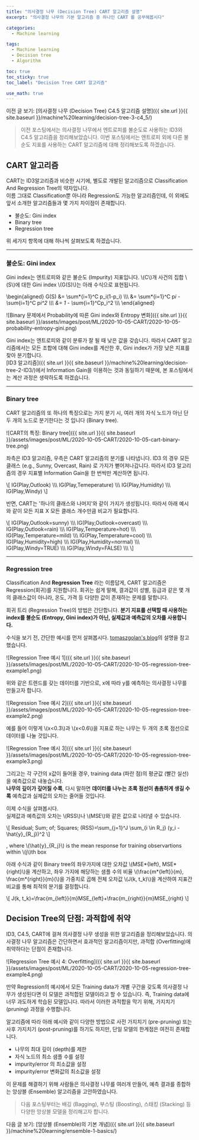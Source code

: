 ```yaml
---
title: "의사결정 나무 (Decision Tree) CART 알고리즘 설명"
excerpt: "의사결정 나무의 기본 알고리즘 중 하나인 CART 를 공부해봅시다"

categories:
  - Machine learning

tags:
  - Machine learning
  - Decision tree
  - Algorithm

toc: true
toc_sticky: true
toc_label: "Decision Tree CART 알고리즘"

use_math: true
---
```


이전 글 보기: [의사결정 나무 (Decision Tree) C4.5 알고리즘 설명]({{ site.url }}{{ site.baseurl }}/machine%20learning/decision-tree-3-c4_5/)

> 이전 포스팅에서는 의사결정 나무에서 엔트로피를 불순도로 사용하는 ID3와 C4.5 알고리즘을 정리해보았습니다.
> 이번 포스팅에서는 엔트로피 외에 다른 불순도 지표를 사용하는 CART 알고리즘에 대해 정리해보도록 하겠습니다.

## CART 알고리즘

CART는 ID3알고리즘과 비슷한 시기에, 별도로 개발된 알고리즘으로 Classification And Regression Tree의 약자입니다.  
이름 그대로 Classification뿐 아니라 Regression도 가능한 알고리즘인데, 이 외에도 앞서 소개한 알고리즘들과 몇 가지 차이점이 존재합니다.

- 불순도: Gini index
- Binary tree
- Regression tree

위 세가지 항목에 대해 하나씩 살펴보도록 하겠습니다.

---

### 불순도: Gini index

Gini index는 엔트로피와 같은 불순도 (Impurity) 지표입니다. \\(C\\)개 사건의 집합 \\(S\\)에 대한 Gini index \\(G(S)\\)는 아래 수식으로 표현됩니다.

\begin{aligned}
G(S) &= \sum*{i=1}^C p_i(1-p_i) \\\\\\
&= \sum*{i=1}^C p*i - \sum*{i=1}^C p*i^2 \\\\\\
&= 1 - \sum*{i=1}^Cp_i^2 \\\\\\
\end{aligned}

![Binary 문제에서 Probability에 따른 Gini index와 Entropy 변화]({{ site.url }}{{ site.baseurl }}/assets/images/post/ML/2020-10-05-CART/2020-10-05-probability-entropy-gini.png)

Gini index는 엔트로피와 같이 분류가 잘 될 때 낮은 값을 갖습니다. 따라서 CART 알고리즘에서는 모든 조합에 대해 Gini index를 계산한 후, Gini index가 가장 낮은 지표를 찾아 분기합니다.  
[ID3 알고리즘]({{ site.url }}{{ site.baseurl }}/machine%20learning/decision-tree-2-ID3/)에서 Information Gain을 이용하는 것과 동일하기 때문에, 본 포스팅에서는 계산 과정은 생략하도록 하겠습니다.

---

### Binary tree

CART 알고리즘의 또 하나의 특징으로는 가지 분기 시, 여러 개의 자식 노드가 아닌 단 두 개의 노드로 분기한다는 것 입니다 (Binary tree).

![CART의 특징: Binary tree]({{ site.url }}{{ site.baseurl }}/assets/images/post/ML/2020-10-05-CART/2020-10-05-cart-binary-tree.png)

좌측은 ID3 알고리즘, 우측은 CART 알고리즘의 분기를 나타냅니다. ID3 의 경우 모든 클래스 (e.g., Sunny, Overcast, Rain) 로 가지가 뻗어져나갑니다. 따라서 ID3 알고리즘의 경우 지표별 Information Gain을 한 번씩만 계산하면 됩니다.

\\[
IG(Play,Outlook) \\\\\\
IG(Play,Temeperature) \\\\\\
IG(Play,Humidity) \\\\\\
IG(Play,Windy)
\\]

반면, CART는 '하나의 클래스와 나머지'와 같이 가지가 생성됩니다. 따라서 아래 예시와 같이 모든 지표 X 모든 클래스 개수만큼 비교가 필요합니다.

\\[
IG(Play,Outlook=sunny) \\\\\\
IG(Play,Outlook=overcast) \\\\\\
IG(Play,Outlook=rain) \\\\\\
IG(Play,Temperature=hot) \\\\\\
IG(Play,Temperature=mild) \\\\\\
IG(Play,Temperature=cool) \\\\\\
IG(Play,Humidity=high) \\\\\\
IG(Play,Humidity=normal) \\\\\\
IG(Play,Windy=TRUE) \\\\\\
IG(Play,Windy=FALSE) \\\\\\
\\]

---

### Regression tree

Classification And **Regression Tree** 라는 이름답게, CART 알고리즘은 Regression(회귀)를 지원합니다. 회귀는 쉽게 말해, 결과값이 성별, 등급과 같은 몇 개의 클래스값이 아니라, 온도, 가격 등 다양한 값이 존재하는 문제를 말합니다.

회귀 트리 (Regression Tree)의 방법은 간단합니다. **분기 지표를 선택할 때 사용하는 index를 불순도 (Entropy, Gini index)가 아닌, 실제값과 예측값의 오차를 사용합니다.**

수식을 보기 전, 간단한 예시를 먼저 살펴봅시다. [tomaszgolan's blog](https://tomaszgolan.github.io/introduction_to_machine_learning/markdown/introduction_to_machine_learning_02_dt/introduction_to_machine_learning_02_dt/#regression)의 설명을 참고했습니다.

![Regression Tree 예시 1]({{ site.url }}{{ site.baseurl }}/assets/images/post/ML/2020-10-05-CART/2020-10-05-regression-tree-example1.png)

위와 같은 트렌드를 갖는 데이터를 기반으로, x에 따라 y를 예측하는 의사결정 나무를 만들고자 합니다.

![Regression Tree 예시 2]({{ site.url }}{{ site.baseurl }}/assets/images/post/ML/2020-10-05-CART/2020-10-05-regression-tree-example2.png)

예를 들어 이렇게 \\(x<0.3\\)과 \\(x<0.6\\)을 지표로 하는 나무는 두 개의 초록 점선으로 데이터를 나눌 것입니다.

![Regression Tree 예시 3]({{ site.url }}{{ site.baseurl }}/assets/images/post/ML/2020-10-05-CART/2020-10-05-regression-tree-example3.png)

그리고는 각 구간의 x값이 들어올 경우, training data (파란 점)의 평균값 (빨간 실선)을 예측값으로 내놓습니다.  
**나무의 깊이가 깊어질 수록**, 다시 말하면 **데이터를 나누는 초록 점선이 촘촘하게 생길 수록** 예측값과 실제값의 오차는 줄어들 것입니다.

이제 수식을 살펴봅시다.  
실제값과 예측값의 오차는 \\(RSS\\)나 \\(MSE\\)와 같은 값으로 나타낼 수 있습니다.

\\[
Residual\; Sum\; of\; Squares\; (RSS)=\sum_{j=1}^J \sum_{i \in R_j} (y_i - \hat{y}_{R_j})^2
\\]

, where \\(\hat{y}\_{R_j}\\) is the mean response for training observartions within \\(j\\)th box

아래 수식과 같이 Binary tree의 좌우가지에 대한 오차값 \\(MSE*{left}, MSE*{right}\\)을 계산하고, 좌우 가지에 해당하는 샘플 수의 비율 \\(\frac{m*{left}}{m}, \frac{m*{right}}{m}\(\\)을 가중치로 곱해 전체 오차값 \\(J(k, t_k)\\)을 계산하여 지표간 비교를 통해 최적의 분기를 결정합니다.

\\[
J(k, t_k)=\frac{m_{left}}{m}MSE_{left}+\frac{m_{right}}{m}MSE_{right}
\\]

## Decision Tree의 단점: 과적합에 취약

ID3, C4.5, CART에 걸쳐 의사결정 나무 생성을 위한 알고리즘을 정리해보았습니다. 의사결정 나무 알고리즘은 간단하면서 효과적인 알고리즘이지만, 과적합 (Overfitting)에 취약하다는 단점이 존재합니다.

![Regression Tree 예시 4: Overfitting]({{ site.url }}{{ site.baseurl }}/assets/images/post/ML/2020-10-05-CART/2020-10-05-regression-tree-example4.png)

만약 Regression의 예시에서 모든 Training data가 개별 구간을 갖도록 의사결정 나무가 생성된다면 이 모델은 과적합된 모델이라고 할 수 있습니다. 즉, Training data에 너무 과도하게 학습된 모델입니다. 따라서 이러한 과적합을 막기 위해, 가지치기 (pruning) 과정을 수행합니다.

알고리즘에 따라 아래 예시와 같이 다양한 방법으로 사전 가지치기 (pre-pruning) 또는 사후 가지치기 (post-pruning)를 하기도 하지만, 단일 모델의 한계점은 여전히 존재합니다.

- 나무의 최대 깊이 (depth)를 제한
- 자식 노드의 최소 샘플 수를 설정
- impurity/error 의 최소값을 설정
- impurity/error 변화값의 최소값을 설정

이 문제를 해결하기 위해 사람들은 의사결정 나무를 여러개 만들어, 예측 결과를 종합하는 앙상블 (Ensemble) 알고리즘을 고안하였습니다.

> 다음 포스팅부터는 배깅 (Bagging), 부스팅 (Boosting), 스태킹 (Stacking) 등 다양한 앙상블 모델을 정리해고자 합니다.

다음 글 보기: [앙상블 (Ensemble)의 기본 개념]({{ site.url }}{{ site.baseurl }}/machine%20learning/ensemble-1-basics/)
